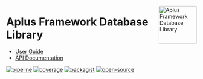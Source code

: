 <a href="https://gitlab.com/aplus-framework/libraries/database"><img src="https://gitlab.com/aplus-framework/libraries/database/-/raw/master/guide/image.png" alt="Aplus Framework Database Library" align="right" width="100"></a>

# Aplus Framework Database Library

- [User Guide](https://docs.aplus-framework.com/guides/libraries/database/index.html)
- [API Documentation](https://docs.aplus-framework.com/packages/database.html)

[![pipeline](https://gitlab.com/aplus-framework/libraries/database/badges/master/pipeline.svg)](https://gitlab.com/aplus-framework/libraries/database/-/pipelines?scope=branches)
[![coverage](https://gitlab.com/aplus-framework/libraries/database/badges/master/coverage.svg?job=test:php)](https://aplus-framework.gitlab.io/libraries/database/coverage/)
[![packagist](https://img.shields.io/packagist/v/aplus/database)](https://packagist.org/packages/aplus/database)
[![open-source](https://img.shields.io/badge/open--source-donate-magenta)](https://www.paypal.com/donate/?hosted_button_id=NGBNW5PY4VSJ4)
